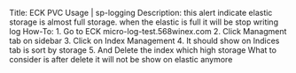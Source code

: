 Title: ECK PVC Usage | sp-logging
Description: this alert indicate elastic storage is almost full storage. when the elastic is full it will be stop writing log
How-To: 
    1. Go to ECK micro-log-test.568winex.com
    2. Click Managment tab on sidebar
    3. Click on Index Management
    4. It should show on Indices tab is sort by storage 
    5. And Delete the index which high storage
What to consider is after delete it will not be show on elastic anymore
